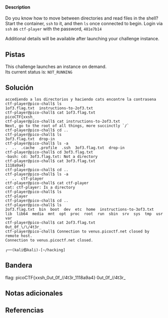 #### Description

Do you know how to move between directories and read files in the shell? Start the container, `ssh` to it, and then `ls` once connected to begin. Login via `ssh` as `ctf-player` with the password, `481e7b14`

Additional details will be available after launching your challenge instance.


## Pistas

This challenge launches an instance on demand.  
Its current status is: `NOT_RUNNING`

## Solución

``` 
accediendo a los directorios y haciendo cats encontre la contrasena
ctf-player@pico-chall$ ls
1of3.flag.txt  instructions-to-2of3.txt
ctf-player@pico-chall$ cat 1of3.flag.txt
picoCTF{xxsh_
ctf-player@pico-chall$ cat instructions-to-2of3.txt
Next, go to the root of all things, more succinctly `/`
ctf-player@pico-chall$ cd ..
ctf-player@pico-chall$ ls
3of3.flag.txt  drop-in
ctf-player@pico-chall$ ls -a
.  ..  .cache  .profile  .ssh  3of3.flag.txt  drop-in
ctf-player@pico-chall$ cd 3of3.flag.txt 
-bash: cd: 3of3.flag.txt: Not a directory
ctf-player@pico-chall$ cat 3of3.flag.txt
1118a9a4}
ctf-player@pico-chall$ cd ..
ctf-player@pico-chall$ ls -a
.  ..  ctf-player
ctf-player@pico-chall$ cat ctf-player
cat: ctf-player: Is a directory
ctf-player@pico-chall$ ls
ctf-player
ctf-player@pico-chall$ cd ..
ctf-player@pico-chall$ ls
2of3.flag.txt  bin  boot  dev  etc  home  instructions-to-3of3.txt  lib  lib64  media  mnt  opt  proc  root  run  sbin  srv  sys  tmp  usr  var
ctf-player@pico-chall$ cat 2of3.flag.txt
0ut_0f_\/\/4t3r_
ctf-player@pico-chall$ Connection to venus.picoctf.net closed by remote host.
Connection to venus.picoctf.net closed.
                                                                                                                                                                                                                                           
┌──(kali㉿kali)-[~/hacking]

```

## Bandera
flag: picoCTF{xxsh_0ut_0f_\/\/4t3r_1118a9a4}
0ut_0f_\/\/4t3r_



## Notas adicionales


## Referencias
